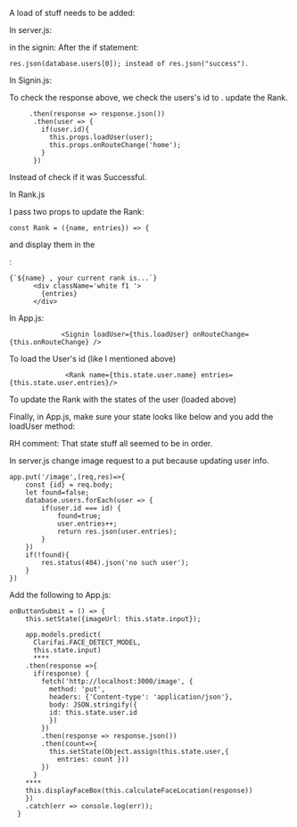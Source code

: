 A load of stuff needs to be added: 

In server.js:

in the signin: After the if statement:
```
res.json(database.users[0]); instead of res.json("success"). 
```

In Signin.js:

To check the response above, we check the users's id to . update the Rank.
```
     .then(response => response.json())
      .then(user => {
        if(user.id){
          this.props.loadUser(user);
          this.props.onRouteChange('home');
        }
      })
```
Instead of check if it was Successful.

In Rank.js

I pass two props to update the Rank:
```
const Rank = ({name, entries}) => { 
```
and display them in the <div>:
```
{`${name} , your current rank is...`}
      <div className='white f1 '>
        {entries}
      </div>
```
In App.js:
```
             <Signin loadUser={this.loadUser} onRouteChange={this.onRouteChange} /> 
```
To load the User's id (like I mentioned above)
```
              <Rank name={this.state.user.name} entries={this.state.user.entries}/> 
```
To update the Rank with the states of the user (loaded above)

Finally, in App.js, make sure your state looks like below and you add the loadUser method:

RH comment: That state stuff all seemed to be in order.

In server.js change image request to a put because updating user info.

```
app.put('/image',(req,res)=>{
	const {id} = req.body;
	let found=false;
	database.users.forEach(user => {
		if(user.id === id) {
			found=true;
			user.entries++;
			return res.json(user.entries);
		} 
	})
	if(!found){
		res.status(404).json('no such user');
	}
})
```

Add the following to App.js:

```
onButtonSubmit = () => {
    this.setState({imageUrl: this.state.input});
   
    app.models.predict(
      Clarifai.FACE_DETECT_MODEL,
      this.state.input)
      ****
    .then(response =>{
      if(response) {
        fetch('http://localhost:3000/image', {
          method: 'put',
          headers: {'Content-type': 'application/json'},
          body: JSON.stringify({
          id: this.state.user.id
          })
        })
        .then(response => response.json())
        .then(count=>{
          this.setState(Object.assign(this.state.user,{
            entries: count }))
        })
      }
    ****
    this.displayFaceBox(this.calculateFaceLocation(response))
    })
    .catch(err => console.log(err));
  }
  
```
